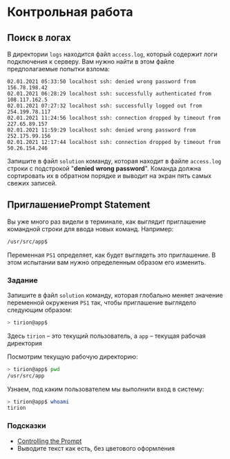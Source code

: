# Контрольная работа

## Поиск в логах

В директории `logs` находится файл `access.log`, который содержит логи подключения к серверу. Вам нужно найти в этом файле предполагаемые попытки взлома:

```text
02.01.2021 05:33:50 localhost ssh: denied wrong password from 156.78.198.42
02.01.2021 06:28:29 localhost ssh: successfully authenticated from 108.117.162.5
02.01.2021 07:27:32 localhost ssh: successfully logged out from 254.199.78.117
02.01.2021 11:24:56 localhost ssh: connection dropped by timeout from 227.65.89.157
02.01.2021 11:59:29 localhost ssh: denied wrong password from 252.175.99.156
02.01.2021 12:17:44 localhost ssh: connection dropped by timeout from 50.26.154.246
```

Запишите в файл `solution` команду, которая находит в файле `access.log` строки с подстрокой "**denied wrong password**". Команда должна сортировать их в обратном порядке и выводит на экран пять самых свежих записей.

## ПриглашениеPrompt Statement

Вы уже много раз видели в терминале, как выглядит приглашение командной строки для ввода новых команд. Например:

```bash
/usr/src/app$
```

Переменная `PS1` определяет, как будет выглядеть это приглашение. В этом испытании вам нужно определенным образом его изменить.

### Задание

Запишите в файл `solution` команду, которая глобально меняет значение переменной окружения `PS1` так, чтобы приглашение выглядело следующим образом:

```bash
> tirion@app$
```
Здесь `tirion` – это текущий пользователь, а `app` – текущая рабочая директория

Посмотрим текущую рабочую директорию:

```bash
> tirion@app$ pwd
/usr/src/app
```

Узнаем, под каким пользователем мы выполнили вход в систему:

```bash
> tirion@app$ whoami
tirion
```

### Подсказки
- [Controlling the Prompt](https://www.gnu.org/software/bash/manual/html_node/Controlling-the-Prompt.html)
- Выводите текст как есть, без цветового оформления


